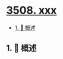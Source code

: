 # [3508. xxx](https://github.com/Tdahuyou/TNotes.leetcode/tree/main/notes/3508.%20xxx)

<!-- region:toc -->

- [1. 📝 概述](#1--概述)

<!-- endregion:toc -->

## 1. 📝 概述
